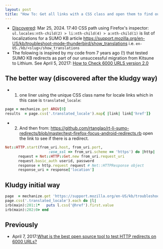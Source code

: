 ```yaml
---
layout: post
title: "How To: Get all links with a CSS class and open them to find out redirects for translations of Thunderbird Knowledge Base articles using Ruby and Nokogiri"
---
```


* [Discovered](http://rolandtanglao.com/2020/07/29/p1-blogthis-checkvist-list-links-to-blog/): Mar 25, 2024. 17:40 CSS path using Firefox's inspector:  `ul.locales:nth-child(2) > li:nth-child(4) > a:nth-child(1)` is list of localizations for a SUMO KB article https://support.mozilla.org/en-US/kb/troubleshoot-mode-thunderbird/show_translations i.e. `en-US./kb/<slug>/show_translations`
* The folowing is inspired by my code from 7 years ago (!) that tested SUMO KB redirects as part of our unsuccessful migration from Kitsune to Lithium. See April 5, 20217: [How to Check 6000 URLS version 2.0](http://rolandtanglao.com/2017/04/05/how-to-check-6000-redirects-version2-aka-procedural-programming-sucks/)

## The better way (discovered after the kludgy way)
* 1. one liner using the unique CSS class name for locale links which in this case is `translated_locale`:

```ruby
page = mechanize.get ARGV[0]
results  = page.css('.translated_locale').map{ |link| link['href']}
```

* 2.  And then from: https://github.com/rtanglao/rt-li-sumo-redirects/blob/master/test-firefox-focus-android-redirects.rb open the link to see if there is a redirect.
```ruby
Net::HTTP.start(from_uri.host, from_uri.port,
                    :use_ssl => from_uri.scheme == 'https') do |http|
      request = Net::HTTP::Get.new from_uri.request_uri
      request.basic_auth userid, password
      response = http.request request # Net::HTTPResponse object
      response_uri = response['location']
```
## Kludgy initial way

```ruby
page  = mechanize.get 'https://support.mozilla.org/en-US/kb/troubleshoot-mode-thunderbird/show_translations'
page.css('.translated_locale').each do |l|
irb(main):201:1*   puts l.css('@href').first.value
irb(main):202:0> end
```

## Previously
* April 7, 2017:[What is the best open source tool to test HTTP redirects on 6000 URLs?](http://rolandtanglao.com/2017/04/07/Best-tool-to-test-HTTP-redirects/)

